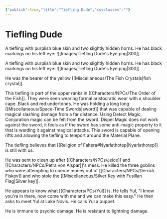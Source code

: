 ```yaml
---
{"publish":true,"title":"Tiefling Dude","cssclasses":""}
---
```




# Tiefling Dude

A tiefling with purplish blue skin and two slightly hidden horns. He has black markings on his left eye: 
![[Images/Tiefling Dude's Eye.png|300]]

A tiefling with purplish blue skin and two slightly hidden horns. He has black markings on his left eye:
![[Images/Tiefling Dude's Eye.png|300]]

He was the bearer of the yellow [[Miscellaneous/The Fish Crystals\|fish crystal]].

This tiefling is part of the upper ranks in [[Characters/NPCs/The Order of the Fish]]. They were seen wearing formal aristocratic wear with a shoulder cape. Black and red undertones. He was holding a long long [[Miscellaneous/Space-Time Swords\|sword]] that was capable of dealing magical slashing damage from a far distance. Using Detect Magic, Conjuration magic can be felt from the sword. Dispel Magic does not work against the sword, it feels as if the sword has some anti-magic property to it that is warding it against magical attacks. This sword is capable of opening rifts and allowing the tiefling to teleport around the Material Plane.

The tiefling believes that [[Religion of Faltera#Nyarlathotep\|Nyarlathotep]] is still with us.

He was sent to clean up after [[Characters/NPCs/Jeice]] and [[Characters/NPCs/Petra von Alspar]]'s mess. He killed the three goblins who were attempting to coerce money out of [[Characters/NPCs/Derrick Fiskov]] and who stole the [[Miscellaneous/Silver Key with Fusillan Flag\|Silver key]].

He appears to know what [[Characters/PCs/Yul]] is. He tells Yul, "I know you're in there, now come with me and we can make this easy." He then asks to meet Yul at Lake Novis. He calls Yul a puppet.

He is immune to psychic damage. He is resistant to lightning damage.
